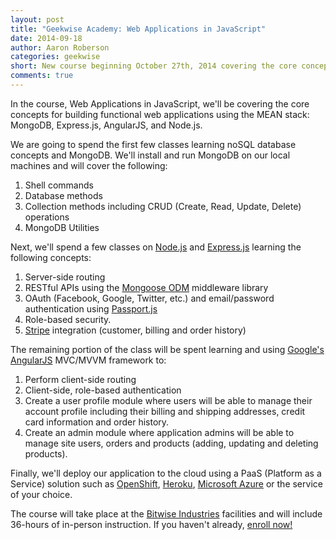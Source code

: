 ```yaml
---
layout: post
title: "Geekwise Academy: Web Applications in JavaScript"
date: 2014-09-18
author: Aaron Roberson
categories: geekwise
short: New course beginning October 27th, 2014 covering the core concepts for building functional web applications using the MEAN stack.
comments: true
---
```


In the course, Web Applications in JavaScript, we'll be covering the core concepts for building functional web applications using the MEAN stack: MongoDB, Express.js, AngularJS, and Node.js.

We are going to spend the first few classes learning noSQL database concepts and MongoDB. We'll install and run MongoDB on our local machines and will cover the following:

1. Shell commands
2. Database methods
3. Collection methods including CRUD (Create, Read, Update, Delete) operations
4. MongoDB Utilities

Next, we'll spend a few classes on [Node.js](http://nodejs.org) and [Express.js](http://epxressjs.com) learning the following concepts:

1. Server-side routing
2. RESTful APIs using the [Mongoose ODM](http://mongoosejs.com) middleware library
3. OAuth (Facebook, Google, Twitter, etc.) and email/password authentication using [Passport.js](http://passportjs.org)
4. Role-based security. 
5. [Stripe](http://stripe.com) integration (customer, billing and order history)

The remaining portion of the class will be spent learning and using [Google's AngularJS](http://angularjs.org) MVC/MVVM framework to:

1. Perform client-side routing
2. Client-side, role-based authentication
3. Create a user profile module where users will be able to manage their account profile including their billing and shipping addresses, credit card information and order history.
4. Create an admin module where application admins will be able to manage site users, orders and products (adding, updating and deleting products).

Finally, we'll deploy our application to the cloud using a PaaS (Platform as a Service) solution such as [OpenShift](http://openshift.com), [Heroku](http://heroku.com), [Microsoft Azure](https://azure.microsoft.com/en-us/) or the service of your choice.

The course will take place at the [Bitwise Industries](http://bitwiseindustries.com) facilities and will include 36-hours of in-person instruction. If you haven't already, [enroll now!](http://geekwiseacademy.com/courses)
